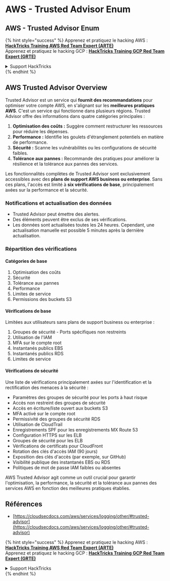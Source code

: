 # AWS - Trusted Advisor Enum

## AWS - Trusted Advisor Enum

{% hint style="success" %}
Apprenez et pratiquez le hacking AWS :<img src="../../../../.gitbook/assets/image (1) (1) (1).png" alt="" data-size="line">[**HackTricks Training AWS Red Team Expert (ARTE)**](https://training.hacktricks.xyz/courses/arte)<img src="../../../../.gitbook/assets/image (1) (1) (1).png" alt="" data-size="line">\
Apprenez et pratiquez le hacking GCP : <img src="../../../../.gitbook/assets/image (2).png" alt="" data-size="line">[**HackTricks Training GCP Red Team Expert (GRTE)**<img src="../../../../.gitbook/assets/image (2).png" alt="" data-size="line">](https://training.hacktricks.xyz/courses/grte)

<details>

<summary>Support HackTricks</summary>

* Consultez les [**plans d'abonnement**](https://github.com/sponsors/carlospolop) !
* **Rejoignez le** 💬 [**groupe Discord**](https://discord.gg/hRep4RUj7f) ou le [**groupe telegram**](https://t.me/peass) ou **suivez-nous sur** **Twitter** 🐦 [**@hacktricks\_live**](https://twitter.com/hacktricks_live)**.**
* **Partagez des astuces de hacking en soumettant des PR aux** [**HackTricks**](https://github.com/carlospolop/hacktricks) et [**HackTricks Cloud**](https://github.com/carlospolop/hacktricks-cloud) dépôts GitHub.

</details>
{% endhint %}

## AWS Trusted Advisor Overview

Trusted Advisor est un service qui **fournit des recommandations** pour optimiser votre compte AWS, en s'alignant sur les **meilleures pratiques AWS**. C'est un service qui fonctionne dans plusieurs régions. Trusted Advisor offre des informations dans quatre catégories principales :

1. **Optimisation des coûts :** Suggère comment restructurer les ressources pour réduire les dépenses.
2. **Performance :** Identifie les goulets d'étranglement potentiels en matière de performance.
3. **Sécurité :** Scanne les vulnérabilités ou les configurations de sécurité faibles.
4. **Tolérance aux pannes :** Recommande des pratiques pour améliorer la résilience et la tolérance aux pannes des services.

Les fonctionnalités complètes de Trusted Advisor sont exclusivement accessibles avec des **plans de support AWS business ou enterprise**. Sans ces plans, l'accès est limité à **six vérifications de base**, principalement axées sur la performance et la sécurité.

### Notifications et actualisation des données

* Trusted Advisor peut émettre des alertes.
* Des éléments peuvent être exclus de ses vérifications.
* Les données sont actualisées toutes les 24 heures. Cependant, une actualisation manuelle est possible 5 minutes après la dernière actualisation.

### **Répartition des vérifications**

#### Catégories de base

1. Optimisation des coûts
2. Sécurité
3. Tolérance aux pannes
4. Performance
5. Limites de service
6. Permissions des buckets S3

#### Vérifications de base

Limitées aux utilisateurs sans plans de support business ou enterprise :

1. Groupes de sécurité - Ports spécifiques non restreints
2. Utilisation de l'IAM
3. MFA sur le compte root
4. Instantanés publics EBS
5. Instantanés publics RDS
6. Limites de service

#### Vérifications de sécurité

Une liste de vérifications principalement axées sur l'identification et la rectification des menaces à la sécurité :

* Paramètres des groupes de sécurité pour les ports à haut risque
* Accès non restreint des groupes de sécurité
* Accès en écriture/liste ouvert aux buckets S3
* MFA activé sur le compte root
* Permissivité des groupes de sécurité RDS
* Utilisation de CloudTrail
* Enregistrements SPF pour les enregistrements MX Route 53
* Configuration HTTPS sur les ELB
* Groupes de sécurité pour les ELB
* Vérifications de certificats pour CloudFront
* Rotation des clés d'accès IAM (90 jours)
* Exposition des clés d'accès (par exemple, sur GitHub)
* Visibilité publique des instantanés EBS ou RDS
* Politiques de mot de passe IAM faibles ou absentes

AWS Trusted Advisor agit comme un outil crucial pour garantir l'optimisation, la performance, la sécurité et la tolérance aux pannes des services AWS en fonction des meilleures pratiques établies.

## **Références**

* [https://cloudsecdocs.com/aws/services/logging/other/#trusted-advisor](https://cloudsecdocs.com/aws/services/logging/other/#trusted-advisor)

{% hint style="success" %}
Apprenez et pratiquez le hacking AWS :<img src="../../../../.gitbook/assets/image (1) (1) (1).png" alt="" data-size="line">[**HackTricks Training AWS Red Team Expert (ARTE)**](https://training.hacktricks.xyz/courses/arte)<img src="../../../../.gitbook/assets/image (1) (1) (1).png" alt="" data-size="line">\
Apprenez et pratiquez le hacking GCP : <img src="../../../../.gitbook/assets/image (2).png" alt="" data-size="line">[**HackTricks Training GCP Red Team Expert (GRTE)**<img src="../../../../.gitbook/assets/image (2).png" alt="" data-size="line">](https://training.hacktricks.xyz/courses/grte)

<details>

<summary>Support HackTricks</summary>

* Consultez les [**plans d'abonnement**](https://github.com/sponsors/carlospolop) !
* **Rejoignez le** 💬 [**groupe Discord**](https://discord.gg/hRep4RUj7f) ou le [**groupe telegram**](https://t.me/peass) ou **suivez-nous sur** **Twitter** 🐦 [**@hacktricks\_live**](https://twitter.com/hacktricks_live)**.**
* **Partagez des astuces de hacking en soumettant des PR aux** [**HackTricks**](https://github.com/carlospolop/hacktricks) et [**HackTricks Cloud**](https://github.com/carlospolop/hacktricks-cloud) dépôts GitHub.

</details>
{% endhint %}
